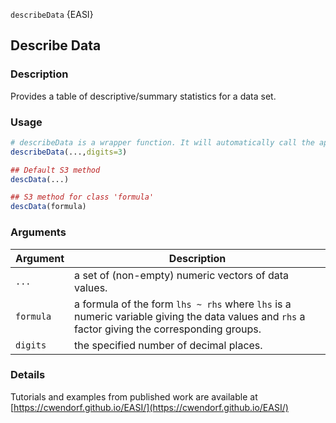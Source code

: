 `describeData` {EASI}

## Describe Data

### Description

Provides a table of descriptive/summary statistics for a data set.

### Usage

```r
# describeData is a wrapper function. It will automatically call the appropriate method below given the class of the object.
describeData(...,digits=3)

## Default S3 method
descData(...)

## S3 method for class 'formula'
descData(formula)
```

### Arguments

Argument | Description
--- |---
```...``` | a set of (non-empty) numeric vectors of data values.
```formula``` | a formula of the form `lhs ~ rhs` where `lhs` is a numeric variable giving the data values and `rhs` a factor giving the corresponding groups.
```digits``` | the specified number of decimal places.

### Details

Tutorials and examples from published work are available at [https://cwendorf.github.io/EASI/](https://cwendorf.github.io/EASI/) 
